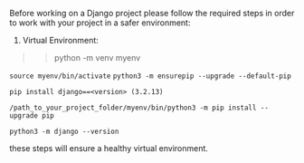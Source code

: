 Before working on a Django project please follow the required steps in order to work with your
project in a safer environment:

1) Virtual Environment:
>> python -m venv myenv

`source myenv/bin/activate`
`python3 -m ensurepip --upgrade --default-pip`

`pip install django==<version> (3.2.13)`

`/path_to_your_project_folder/myenv/bin/python3 -m pip install --upgrade pip`

`python3 -m django --version`

these steps will ensure a healthy virtual environment.
